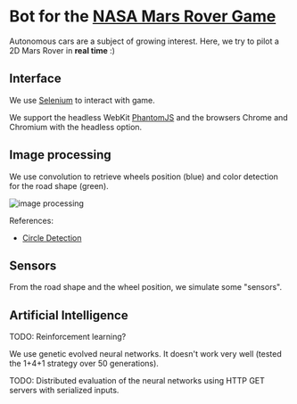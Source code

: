 # Bot for the [NASA Mars Rover Game](https://mars.nasa.gov/gamee-rover/)

Autonomous cars are a subject of growing interest. Here, we try to pilot a 2D Mars Rover in **real time** :)

## Interface

We use [Selenium](http://www.seleniumhq.org/) to interact with game.

We support the headless WebKit [PhantomJS](http://phantomjs.org/) and the browsers Chrome and Chromium with the headless option.

## Image processing

We use convolution to retrieve wheels position (blue) and color detection for the road shape (green).

![image processing](https://github.com/louisabraham/MarsRover/raw/master/screenshot.png)

References:

- [Circle Detection](http://www.cs.utah.edu/~sshankar/cs6640/project5/circle.html)

## Sensors

From the road shape and the wheel position, we simulate some "sensors".

## Artificial Intelligence

TODO: Reinforcement learning?

We use genetic evolved neural networks. It doesn't work very well (tested the 1+4+1 strategy over 50 generations).

TODO: Distributed evaluation of the neural networks using HTTP GET servers with serialized inputs.